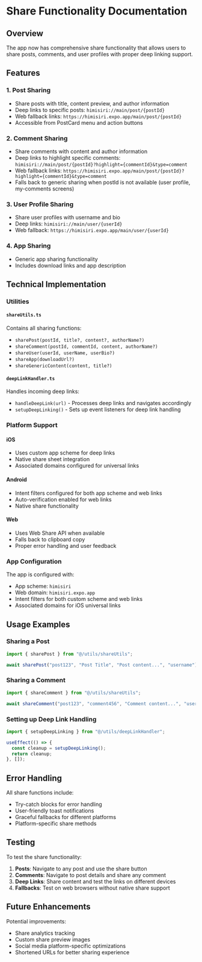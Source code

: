 # Share Functionality Documentation

## Overview

The app now has comprehensive share functionality that allows users to share posts, comments, and user profiles with proper deep linking support.

## Features

### 1. Post Sharing

- Share posts with title, content preview, and author information
- Deep links to specific posts: `himisiri://main/post/{postId}`
- Web fallback links: `https://himisiri.expo.app/main/post/{postId}`
- Accessible from PostCard menu and action buttons

### 2. Comment Sharing

- Share comments with content and author information
- Deep links to highlight specific comments: `himisiri://main/post/{postId}?highlight={commentId}&type=comment`
- Web fallback links: `https://himisiri.expo.app/main/post/{postId}?highlight={commentId}&type=comment`
- Falls back to generic sharing when postId is not available (user profile, my-comments screens)

### 3. User Profile Sharing

- Share user profiles with username and bio
- Deep links: `himisiri://main/user/{userId}`
- Web fallback: `https://himisiri.expo.app/main/user/{userId}`

### 4. App Sharing

- Generic app sharing functionality
- Includes download links and app description

## Technical Implementation

### Utilities

#### `shareUtils.ts`

Contains all sharing functions:

- `sharePost(postId, title?, content?, authorName?)`
- `shareComment(postId, commentId, content, authorName?)`
- `shareUser(userId, userName, userBio?)`
- `shareApp(downloadUrl?)`
- `shareGenericContent(content, title?)`

#### `deepLinkHandler.ts`

Handles incoming deep links:

- `handleDeepLink(url)` - Processes deep links and navigates accordingly
- `setupDeepLinking()` - Sets up event listeners for deep link handling

### Platform Support

#### iOS

- Uses custom app scheme for deep links
- Native share sheet integration
- Associated domains configured for universal links

#### Android

- Intent filters configured for both app scheme and web links
- Auto-verification enabled for web links
- Native share functionality

#### Web

- Uses Web Share API when available
- Falls back to clipboard copy
- Proper error handling and user feedback

### App Configuration

The app is configured with:

- App scheme: `himisiri`
- Web domain: `himisiri.expo.app`
- Intent filters for both custom scheme and web links
- Associated domains for iOS universal links

## Usage Examples

### Sharing a Post

```typescript
import { sharePost } from "@/utils/shareUtils";

await sharePost("post123", "Post Title", "Post content...", "username");
```

### Sharing a Comment

```typescript
import { shareComment } from "@/utils/shareUtils";

await shareComment("post123", "comment456", "Comment content...", "username");
```

### Setting up Deep Link Handling

```typescript
import { setupDeepLinking } from "@/utils/deepLinkHandler";

useEffect(() => {
  const cleanup = setupDeepLinking();
  return cleanup;
}, []);
```

## Error Handling

All share functions include:

- Try-catch blocks for error handling
- User-friendly toast notifications
- Graceful fallbacks for different platforms
- Platform-specific share methods

## Testing

To test the share functionality:

1. **Posts**: Navigate to any post and use the share button
2. **Comments**: Navigate to post details and share any comment
3. **Deep Links**: Share content and test the links on different devices
4. **Fallbacks**: Test on web browsers without native share support

## Future Enhancements

Potential improvements:

- Share analytics tracking
- Custom share preview images
- Social media platform-specific optimizations
- Shortened URLs for better sharing experience
